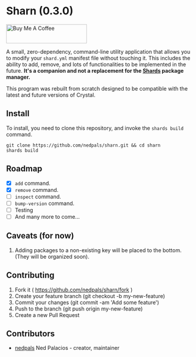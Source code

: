 # Sharn (0.3.0)

<a href="https://www.buymeacoffee.com/slapden" target="_blank"><img src="https://cdn.buymeacoffee.com/buttons/default-orange.png" alt="Buy Me A Coffee" style="height: 51px !important;width: 217px !important;" ></a>

A small, zero-dependency, command-line utility application that allows you to modify your `shard.yml` manifest file without touching it. This includes the ability to add, remove, and lots of functionalities to be implemented in the future. **It's a companion and not a replacement for the [Shards](https://github.com/crystal-lang/shards) package manager.**

This program was rebuilt from scratch designed to be compatible with the latest and future versions of Crystal.

## Install

To install, you need to clone this repository, and invoke the `shards build` command.
```
git clone https://github.com/nedpals/sharn.git && cd sharn
shards build
```
  
## Roadmap
- [x] `add` command.
- [x] `remove` command.
- [ ] `inspect` command.
- [ ] `bump-version` command. 
- [ ] Testing
- [ ] And many more to come...

## Caveats (for now)
1. Adding packages to a non-existing key will be placed to the bottom. (They will be organized soon).

## Contributing

1. Fork it ( https://github.com/nedpals/sharn/fork )
2. Create your feature branch (git checkout -b my-new-feature)
3. Commit your changes (git commit -am 'Add some feature')
4. Push to the branch (git push origin my-new-feature)
5. Create a new Pull Request

## Contributors

- [nedpals](https://github.com/nedpals) Ned Palacios - creator, maintainer
